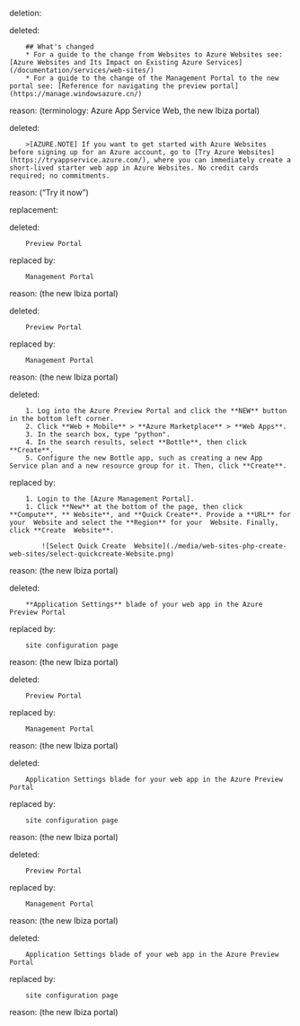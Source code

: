 deletion:

deleted:

		## What's changed
		* For a guide to the change from Websites to Azure Websites see: [Azure Websites and Its Impact on Existing Azure Services](/documentation/services/web-sites/)
		* For a guide to the change of the Management Portal to the new portal see: [Reference for navigating the preview portal](https://manage.windowsazure.cn/)

reason: (terminology: Azure App Service Web, the new Ibiza portal)

deleted:

		>[AZURE.NOTE] If you want to get started with Azure Websites before signing up for an Azure account, go to [Try Azure Websites](https://tryappservice.azure.com/), where you can immediately create a short-lived starter web app in Azure Websites. No credit cards required; no commitments.

reason: (“Try it now”)

replacement:

deleted:

		Preview Portal

replaced by:

		Management Portal

reason: (the new Ibiza portal)

deleted:

		Preview Portal

replaced by:

		Management Portal

reason: (the new Ibiza portal)

deleted:

		1. Log into the Azure Preview Portal and click the **NEW** button in the bottom left corner. 
		2. Click **Web + Mobile** > **Azure Marketplace** > **Web Apps**.
		3. In the search box, type "python".
		4. In the search results, select **Bottle**, then click **Create**.
		5. Configure the new Bottle app, such as creating a new App Service plan and a new resource group for it. Then, click **Create**.

replaced by:

		1. Login to the [Azure Management Portal].
		1. Click **New** at the bottom of the page, then click **Compute**, ** Website**, and **Quick Create**. Provide a **URL** for your  Website and select the **Region** for your  Website. Finally, click **Create  Website**.
		
		    ![Select Quick Create  Website](./media/web-sites-php-create-web-sites/select-quickcreate-Website.png)

reason: (the new Ibiza portal)

deleted:

		**Application Settings** blade of your web app in the Azure Preview Portal

replaced by:

		site configuration page

reason: (the new Ibiza portal)

deleted:

		Preview Portal

replaced by:

		Management Portal

reason: (the new Ibiza portal)

deleted:

		Application Settings blade for your web app in the Azure Preview Portal

replaced by:

		site configuration page

reason: (the new Ibiza portal)

deleted:

		Preview Portal

replaced by:

		Management Portal

reason: (the new Ibiza portal)

deleted:

		Application Settings blade of your web app in the Azure Preview Portal

replaced by:

		site configuration page

reason: (the new Ibiza portal)


